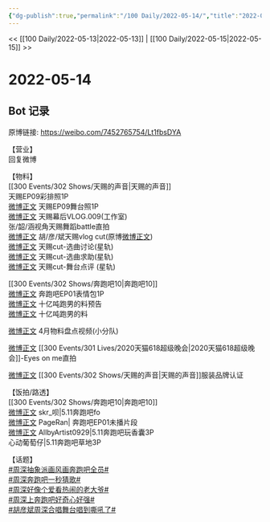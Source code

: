 ```yaml
---
{"dg-publish":true,"permalink":"/100 Daily/2022-05-14/","title":"2022-05-14","created":"2022-12-04T16:50:41.000+08:00","updated":"2023-01-09T17:24:40.553+08:00"}
---
```



<< [[100 Daily/2022-05-13\|2022-05-13]] | [[100 Daily/2022-05-15\|2022-05-15]] >>

# 2022-05-14

## Bot 记录

原博链接: https://weibo.com/7452765754/Lt1fbsDYA

【营业】  
回复微博[](https://m.weibo.cn/1736988591/4768801868481514)

【物料】  
[[300 Events/302 Shows/天赐的声音\|天赐的声音]]  
[](https://m.weibo.cn/1846843604/4768995779808465) 天赐EP09彩排照1P  
[微博正文](https://m.weibo.cn/1315706994/4769026566525032) 天赐EP09舞台照1P  
[微博正文](https://m.weibo.cn/7478855230/4769110162672132) 天赐幕后VLOG.009(工作室)  
[](https://m.weibo.cn/1607920934/4768827500661777) 张/韶/涵视角天赐舞蹈battle直拍  
[微博正文](https://m.weibo.cn/6466290670/4769093511285655) 胡/彦/斌天赐vlog cut(原博[微博正文](https://m.weibo.cn/3835103409/4769049940068974))  
[微博正文](https://m.weibo.cn/6466290670/4769016360734021) 天赐cut-选曲讨论(星轨)  
[微博正文](https://m.weibo.cn/6466290670/4769021528116564) 天赐cut-选曲求助(星轨)  
[微博正文](https://m.weibo.cn/6466290670/4769018596557948) 天赐cut-舞台点评 (星轨)

[[300 Events/302 Shows/奔跑吧10\|奔跑吧10]]  
[微博正文](https://m.weibo.cn/5242381821/4769056936692594) 奔跑吧EP01表情包1P  
[微博正文](https://m.weibo.cn/5242381821/4768981330954589) 十亿吨跑男的料预告  
[微博正文](https://m.weibo.cn/5242381821/4769089128760696) 十亿吨跑男的料

[微博正文](https://m.weibo.cn/5516625428/4769015278340519) 4月物料盘点视频(小分队)

[微博正文](https://m.weibo.cn/7760763321/4769062020189432) [[300 Events/301 Lives/2020天猫618超级晚会\|2020天猫618超级晚会]]-Eyes on me直拍

[微博正文](https://m.weibo.cn/5592864376/4768966470535012) [[300 Events/302 Shows/天赐的声音\|天赐的声音]]服装品牌认证

【饭拍/路透】  
[[300 Events/302 Shows/奔跑吧10\|奔跑吧10]]  
[微博正文](https://m.weibo.cn/6433509682/4768998057577280) skr_呗|5.11奔跑吧fo  
[微博正文](https://m.weibo.cn/7633014126/4768956454538081) PageRan| 奔跑吧EP01未播片段  
[微博正文](https://m.weibo.cn/6873250805/4769060754296861) AllbyArtist0929|5.11奔跑吧玩香囊3P  
[](https://m.weibo.cn/7568338314/4769131184783648) 心动葡萄仔|5.11奔跑吧草地3P

【话题】  
[#周深抽象派画风画奔跑吧全员#](https://s.weibo.com/weibo?q=%23%E5%91%A8%E6%B7%B1%E6%8A%BD%E8%B1%A1%E6%B4%BE%E7%94%BB%E9%A3%8E%E7%94%BB%E5%A5%94%E8%B7%91%E5%90%A7%E5%85%A8%E5%91%98%23)  
[#周深奔跑吧一秒猜歌#](https://s.weibo.com/weibo?q=%23%E5%91%A8%E6%B7%B1%E5%A5%94%E8%B7%91%E5%90%A7%E4%B8%80%E7%A7%92%E7%8C%9C%E6%AD%8C%23)  
[#周深好像个爱看热闹的老大爷#](https://s.weibo.com/weibo?q=%23%E5%91%A8%E6%B7%B1%E5%A5%BD%E5%83%8F%E4%B8%AA%E7%88%B1%E7%9C%8B%E7%83%AD%E9%97%B9%E7%9A%84%E8%80%81%E5%A4%A7%E7%88%B7%23)  
[#周深上奔跑吧好奇心好强#](https://s.weibo.com/weibo?q=%23%E5%91%A8%E6%B7%B1%E4%B8%8A%E5%A5%94%E8%B7%91%E5%90%A7%E5%A5%BD%E5%A5%87%E5%BF%83%E5%A5%BD%E5%BC%BA%23)  
[#胡彦斌周深合唱舞台唱到嘶吼了#](https://s.weibo.com/weibo?q=%23%E8%83%A1%E5%BD%A6%E6%96%8C%E5%91%A8%E6%B7%B1%E5%90%88%E5%94%B1%E8%88%9E%E5%8F%B0%E5%94%B1%E5%88%B0%E5%98%B6%E5%90%BC%E4%BA%86%23)
